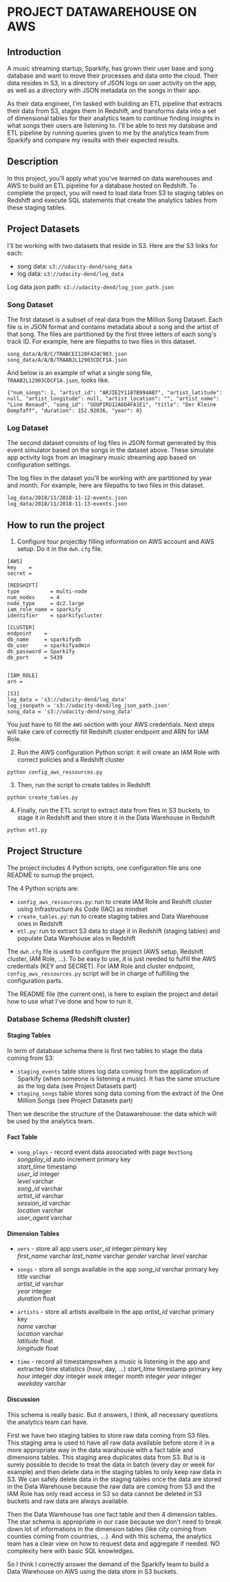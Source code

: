 # PROJECT DATAWAREHOUSE ON AWS

## Introduction

A music streaming startup, Sparkify, has grown their user base and song database and want to move their processes and data onto the cloud. Their data resides in S3, in a directory of JSON logs on user activity on the app, as well as a directory with JSON metadata on the songs in their app.

As their data engineer, I'm tasked with building an ETL pipeline that extracts their data from S3, stages them in Redshift, and transforms data into a set of dimensional tables for their analytics team to continue finding insights in what songs their users are listening to. I'll be able to test my database and ETL pipeline by running queries given to me by the analytics team from Sparkify and compare my results with their expected results.

## Description

In this project, you'll apply what you've learned on data warehouses and AWS to build an ETL pipeline for a database hosted on Redshift. To complete the project, you will need to load data from S3 to staging tables on Redshift and execute SQL statements that create the analytics tables from these staging tables.

## Project Datasets

I'll be working with two datasets that reside in S3. Here are the S3 links for each:

* song data: `s3://udacity-dend/song_data`
* log data: `s3://udacity-dend/log_data`

Log data json path: `s3://udacity-dend/log_json_path.json`

### Song Dataset

The first dataset is a subset of real data from the Million Song Dataset. Each file is in JSON format and contains metadata about a song and the artist of that song. The files are partitioned by the first three letters of each song's track ID. For example, here are filepaths to two files in this dataset.

```
song_data/A/B/C/TRABCEI128F424C983.json
song_data/A/A/B/TRAABJL12903CDCF1A.json
```

And below is an example of what a single song file, `TRAABJL12903CDCF1A.json`, looks like.

```
{"num_songs": 1, "artist_id": "ARJIE2Y1187B994AB7", "artist_latitude": null, "artist_longitude": null, "artist_location": "", "artist_name": "Line Renaud", "song_id": "SOUPIRU12A6D4FA1E1", "title": "Der Kleine Dompfaff", "duration": 152.92036, "year": 0}
```

### Log Dataset
The second dataset consists of log files in JSON format generated by this event simulator based on the songs in the dataset above. These simulate app activity logs from an imaginary music streaming app based on configuration settings.

The log files in the dataset you'll be working with are partitioned by year and month. For example, here are filepaths to two files in this dataset.

```
log_data/2018/11/2018-11-12-events.json
log_data/2018/11/2018-11-13-events.json
```

## How to run the project

1. Configure tour projectby filling information on AWS account and AWS setup. Do it in the `dwh.cfg` file.

```
[AWS]
key    =
secret =

[REDSHIFT]
type          = multi-node
num_nodes     = 4
node_type     = dc2.large
iam_role_name = sparkify
identifier    = sparkifycluster

[CLUSTER]
endpoint    =
db_name     = sparkifydb
db_user     = sparkifyadmin
db_password = Spark1fy
db_port     = 5439


[IAM_ROLE]
arn =

[S3]
log_data = 's3://udacity-dend/log_data'
log_jsonpath = 's3://udacity-dend/log_json_path.json'
song_data = 's3://udacity-dend/song_data'
```

You just have to fill the `AWS` section with your AWS credentials. Next steps will take care of correctly fill Redshift cluster endpoint and ARN for IAM Role.

2. Run the AWS configuration Python script: it will create an IAM Role with correct policies and a Redshift cluster

`python config_aws_ressources.py`

3. Then, run the script to create tables in Redshift

`python create_tables.py`

4. Finally, run the ETL script to extract data from files in S3 buckets, to stage it in Redshift and then store it in the Data Warehouse in Redshift

`python etl.py`

## Project Structure

The project includes 4 Python scripts, one configuration file ans one README to sumup the project.

The 4 Python scripts are:

* `config_aws_ressources.py`: run to create IAM Role and Reshift cluster using Infrastructure As Code (IAC) as mindset
* `create_tables.py`: run to create staging tables and Data Warehouse ones in Redshift
* `etl.py`: run to extract S3 data to stage it in Redshift (staging tables) and populate Data Warehouse alos in Redshift

The `dwh.cfg` file is used to configure the project (AWS setup, Redshift cluster, IAM Role, ...). To be easy to use, it is just needed to fulfill the AWS credentials (KEY and SECRET). For IAM Role and cluster endpoint, `config_aws_ressources.py` script will be in charge of fulfilling the configuration parts.

The README file (the current one), is here to explain the project and detail how to use what I've done and how to run it.

### Database Schema (Redshift cluster)

#### Staging Tables

In term of database schema there is first two tables to stage the data coming from S3:

* `staging_events` table stores log data coming from the application of Sparkify (when someone is listening a music). It has the same structure as the log data (see Project Datasets part)
* `staging_songs` table stores song data coming from the extract of the One Million Songs (see Project Datasets part)

Then we describe the structure of the Datawarehouse: the data which will be used by the analytics team.

#### Fact Table

* `song_plays` - record event data associated with page `NextSong`  
    *songplay_id*  auto increment primary key  
    *start_time*   timestamp  
    *user_id*      integer  
    *level*        varchar  
    *song_id*      varchar  
    *artist_id*    varchar  
    *session_id*   varchar  
    *location*     varchar  
    *user_agent*   varchar  

#### Dimension Tables
* `uers` - store all app users
    *user_id*      integer pirmary key   
    *first_name*   varchar
    *last_name*    varchar
    *gender*       varchar
    *level*        varchar  

* `songs` - store all songs available in the app
    *song_id*      varchar primary key  
    *title*        varchar  
    *artist_id*    varchar  
    *year*         integer  
    *duration*     float  

* `artists` - store all artists availbale in the app
    *artist_id*    varchar primary key  
    *name*         varchar  
    *location*     varchar  
    *latitude*     float  
    *longitude*    float

* `time` - record all timestampswhen a music is listening in the app and extracted time statistics (hour, day, ...)
    *start_time*  timestamp primary key
    *hour*        integer
    *day*         integer
    *week*        integer
    *month*       integer
    *year*        integer
    *weekday*     varchar

#### Discussion

This schema is really basic. But it answers, I think, all necessary questions the analytics team can have.

First we have two staging tables to store raw data coming from S3 files. This staging area is used to have all raw data available before store it in a more appropriate way in the data warahouse with a fact table and dimensions tables. This staging area duplicates data from S3. But is is surely possible to decide to treat the data in batch (every day or week for example) and then delete data in the staging tables to only keep raw data in S3. We can safely delete data in the staging tables once the data are stored in the Data Warehouse because the raw data are coming from S3 and the IAM Role has only read access in S3 so data cannot be deleted in S3 buckets and raw data are always available.

Then the Data Warehouse has one fact table and then 4 dimension tables. The star schema is appropriate in our case because we don't need to break down lot of informations in the dimension tables (like city coming from counties coming from countries, ...). And with this schema, the analytics team has a clear view on how to request data and aggregate if needed. NO complexity here with basic SQL knowledges.

So I think I correctly answer the demand of the Sparkify team to build a Data Warehouse on AWS using the data store in S3 buckets.
